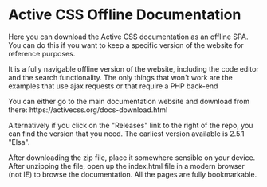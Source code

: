# Active CSS Offline Documentation

<p>Here you can download the Active CSS documentation as an offline SPA. You can do this if you want to keep a specific version of the website for reference purposes.</p>

<p>It is a fully navigable offline version of the website, including the code editor and the search functionality. The only things that won't work are the examples that use ajax requests or that require a PHP back-end</p>

<p>You can either go to the main documentation website and download from there:
https://activecss.org/docs-download.html</p>

<p>Alternatively if you click on the "Releases" link to the right of the repo, you can find the version that you need. The earliest version available is 2.5.1 "Elsa".</p>

<p>After downloading the zip file, place it somewhere sensible on your device. After unzipping the file, open up the index.html file in a modern browser (not IE) to browse the documentation. All the pages are fully bookmarkable.</p>
